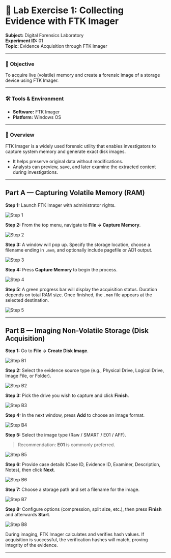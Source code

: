 # 🧪 Lab Exercise 1: Collecting Evidence with FTK Imager

**Subject:** Digital Forensics Laboratory  
**Experiment ID:** 01  
**Topic:** Evidence Acquisition through FTK Imager  

---

### 🎯 Objective
To acquire live (volatile) memory and create a forensic image of a storage device using FTK Imager.

---

### 🛠️ Tools & Environment
- **Software:** FTK Imager  
- **Platform:** Windows OS  

---

### 📘 Overview
FTK Imager is a widely used forensic utility that enables investigators to capture system memory and generate exact disk images.  
- It helps preserve original data without modifications.  
- Analysts can preview, save, and later examine the extracted content during investigations.  

---

## Part A — Capturing Volatile Memory (RAM)

**Step 1:** Launch FTK Imager with administrator rights.  

![Step 1](https://github.com/99230040236-byte/DF/blob/c0bfb139841542aacf47cd3a54b630f6464b46e1/exp1/WhatsApp%20Image%202025-09-01%20at%2022.47.55_983ae60c.jpg?raw=true)

**Step 2:** From the top menu, navigate to **File → Capture Memory**.  

![Step 2](https://github.com/99230040236-byte/DF/blob/c0bfb139841542aacf47cd3a54b630f6464b46e1/exp1/WhatsApp%20Image%202025-09-01%20at%2022.47.56_3c886fdd.jpg?raw=true)

**Step 3:** A window will pop up. Specify the storage location, choose a filename ending in `.mem`, and optionally include pagefile or AD1 output.  

![Step 3](https://github.com/99230040236-byte/DF/blob/c0bfb139841542aacf47cd3a54b630f6464b46e1/exp1/WhatsApp%20Image%202025-09-01%20at%2022.47.56_6e410aaa.jpg?raw=true)

**Step 4:** Press **Capture Memory** to begin the process.  

![Step 4](https://github.com/99230040236-byte/DF/blob/c0bfb139841542aacf47cd3a54b630f6464b46e1/exp1/WhatsApp%20Image%202025-09-01%20at%2022.47.56_6ec5cadd.jpg?raw=true)

**Step 5:** A green progress bar will display the acquisition status. Duration depends on total RAM size. Once finished, the `.mem` file appears at the selected destination.  

![Step 5](https://github.com/99230040236-byte/DF/blob/c0bfb139841542aacf47cd3a54b630f6464b46e1/exp1/WhatsApp%20Image%202025-09-01%20at%2022.47.57_87d83979.jpg?raw=true)

---

## Part B — Imaging Non-Volatile Storage (Disk Acquisition)

**Step 1:** Go to **File → Create Disk Image**.  

![Step B1](https://github.com/99230040236-byte/DF/blob/c0bfb139841542aacf47cd3a54b630f6464b46e1/exp1/WhatsApp%20Image%202025-09-01%20at%2022.47.56_3c886fdd.jpg?raw=true)

**Step 2:** Select the evidence source type (e.g., Physical Drive, Logical Drive, Image File, or Folder).  

![Step B2](https://github.com/99230040236-byte/DF/blob/c0bfb139841542aacf47cd3a54b630f6464b46e1/exp1/WhatsApp%20Image%202025-09-01%20at%2022.47.57_61f840f9.jpg?raw=true)

**Step 3:** Pick the drive you wish to capture and click **Finish**.  

![Step B3](https://github.com/99230040236-byte/DF/blob/c0bfb139841542aacf47cd3a54b630f6464b46e1/exp1/WhatsApp%20Image%202025-09-01%20at%2022.47.57_56ce71b2.jpg?raw=true)

**Step 4:** In the next window, press **Add** to choose an image format.  

![Step B4](https://github.com/99230040236-byte/DF/blob/c0bfb139841542aacf47cd3a54b630f6464b46e1/exp1/WhatsApp%20Image%202025-09-01%20at%2022.47.58_0a038f70.jpg?raw=true)

**Step 5:** Select the image type (Raw / SMART / E01 / AFF).  
> Recommendation: **E01** is commonly preferred.  

![Step B5](https://github.com/99230040236-byte/DF/blob/c0bfb139841542aacf47cd3a54b630f6464b46e1/exp1/WhatsApp%20Image%202025-09-01%20at%2022.47.57_56ce71b2.jpg?raw=true)

**Step 6:** Provide case details (Case ID, Evidence ID, Examiner, Description, Notes), then click **Next**.  

![Step B6](https://github.com/99230040236-byte/DF/blob/c0bfb139841542aacf47cd3a54b630f6464b46e1/exp1/WhatsApp%20Image%202025-09-01%20at%2022.47.58_0a038f70.jpg?raw=true)

**Step 7:** Choose a storage path and set a filename for the image.  

![Step B7](https://github.com/99230040236-byte/DF/blob/c0bfb139841542aacf47cd3a54b630f6464b46e1/exp1/WhatsApp%20Image%202025-09-01%20at%2022.47.57_a329330e.jpg?raw=true)

**Step 8:** Configure options (compression, split size, etc.), then press **Finish** and afterwards **Start**.  

![Step B8](https://github.com/99230040236-byte/DF/blob/c0bfb139841542aacf47cd3a54b630f6464b46e1/exp1/WhatsApp%20Image%202025-09-01%20at%2022.47.58_ba2291db.jpg?raw=true)

During imaging, FTK Imager calculates and verifies hash values. If acquisition is successful, the verification hashes will match, proving integrity of the evidence.  

---
